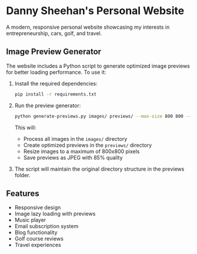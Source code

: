 # Danny Sheehan's Personal Website

A modern, responsive personal website showcasing my interests in entrepreneurship, cars, golf, and travel.

## Image Preview Generator

The website includes a Python script to generate optimized image previews for better loading performance. To use it:

1. Install the required dependencies:
   ```bash
   pip install -r requirements.txt
   ```

2. Run the preview generator:
   ```bash
   python generate-previews.py images/ previews/ --max-size 800 800 --quality 85
   ```

   This will:
   - Process all images in the `images/` directory
   - Create optimized previews in the `previews/` directory
   - Resize images to a maximum of 800x800 pixels
   - Save previews as JPEG with 85% quality

3. The script will maintain the original directory structure in the previews folder.

## Features

- Responsive design
- Image lazy loading with previews
- Music player
- Email subscription system
- Blog functionality
- Golf course reviews
- Travel experiences
